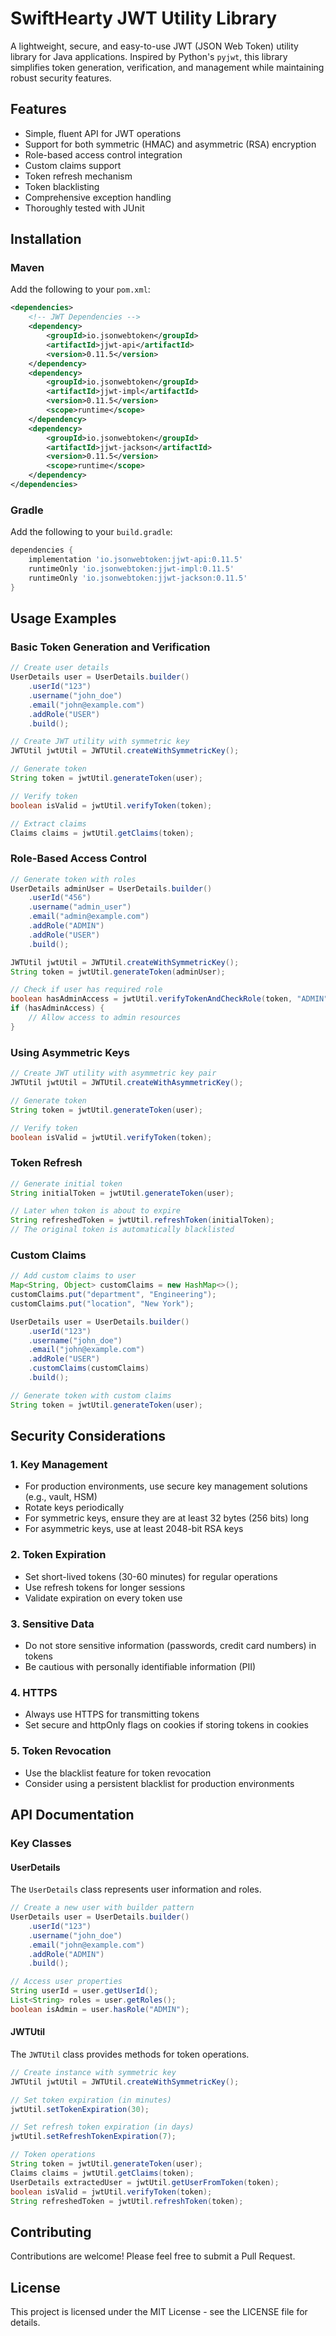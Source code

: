 # SwiftHearty JWT Utility Library

A lightweight, secure, and easy-to-use JWT (JSON Web Token) utility library for Java applications. Inspired by Python's `pyjwt`, this library simplifies token generation, verification, and management while maintaining robust security features.

## Features

- Simple, fluent API for JWT operations
- Support for both symmetric (HMAC) and asymmetric (RSA) encryption
- Role-based access control integration
- Custom claims support
- Token refresh mechanism
- Token blacklisting
- Comprehensive exception handling
- Thoroughly tested with JUnit

## Installation

### Maven

Add the following to your `pom.xml`:

```xml
<dependencies>
    <!-- JWT Dependencies -->
    <dependency>
        <groupId>io.jsonwebtoken</groupId>
        <artifactId>jjwt-api</artifactId>
        <version>0.11.5</version>
    </dependency>
    <dependency>
        <groupId>io.jsonwebtoken</groupId>
        <artifactId>jjwt-impl</artifactId>
        <version>0.11.5</version>
        <scope>runtime</scope>
    </dependency>
    <dependency>
        <groupId>io.jsonwebtoken</groupId>
        <artifactId>jjwt-jackson</artifactId>
        <version>0.11.5</version>
        <scope>runtime</scope>
    </dependency>
</dependencies>
```

### Gradle

Add the following to your `build.gradle`:

```groovy
dependencies {
    implementation 'io.jsonwebtoken:jjwt-api:0.11.5'
    runtimeOnly 'io.jsonwebtoken:jjwt-impl:0.11.5'
    runtimeOnly 'io.jsonwebtoken:jjwt-jackson:0.11.5'
}
```

## Usage Examples

### Basic Token Generation and Verification

```java
// Create user details
UserDetails user = UserDetails.builder()
    .userId("123")
    .username("john_doe")
    .email("john@example.com")
    .addRole("USER")
    .build();

// Create JWT utility with symmetric key
JWTUtil jwtUtil = JWTUtil.createWithSymmetricKey();

// Generate token
String token = jwtUtil.generateToken(user);

// Verify token
boolean isValid = jwtUtil.verifyToken(token);

// Extract claims
Claims claims = jwtUtil.getClaims(token);
```

### Role-Based Access Control

```java
// Generate token with roles
UserDetails adminUser = UserDetails.builder()
    .userId("456")
    .username("admin_user")
    .email("admin@example.com")
    .addRole("ADMIN")
    .addRole("USER")
    .build();

JWTUtil jwtUtil = JWTUtil.createWithSymmetricKey();
String token = jwtUtil.generateToken(adminUser);

// Check if user has required role
boolean hasAdminAccess = jwtUtil.verifyTokenAndCheckRole(token, "ADMIN");
if (hasAdminAccess) {
    // Allow access to admin resources
}
```

### Using Asymmetric Keys

```java
// Create JWT utility with asymmetric key pair
JWTUtil jwtUtil = JWTUtil.createWithAsymmetricKey();

// Generate token
String token = jwtUtil.generateToken(user);

// Verify token
boolean isValid = jwtUtil.verifyToken(token);
```

### Token Refresh

```java
// Generate initial token
String initialToken = jwtUtil.generateToken(user);

// Later when token is about to expire
String refreshedToken = jwtUtil.refreshToken(initialToken);
// The original token is automatically blacklisted
```

### Custom Claims

```java
// Add custom claims to user
Map<String, Object> customClaims = new HashMap<>();
customClaims.put("department", "Engineering");
customClaims.put("location", "New York");

UserDetails user = UserDetails.builder()
    .userId("123")
    .username("john_doe")
    .email("john@example.com")
    .addRole("USER")
    .customClaims(customClaims)
    .build();

// Generate token with custom claims
String token = jwtUtil.generateToken(user);
```

## Security Considerations

### 1. Key Management

- For production environments, use secure key management solutions (e.g., vault, HSM)
- Rotate keys periodically
- For symmetric keys, ensure they are at least 32 bytes (256 bits) long
- For asymmetric keys, use at least 2048-bit RSA keys

### 2. Token Expiration

- Set short-lived tokens (30-60 minutes) for regular operations
- Use refresh tokens for longer sessions
- Validate expiration on every token use

### 3. Sensitive Data

- Do not store sensitive information (passwords, credit card numbers) in tokens
- Be cautious with personally identifiable information (PII)

### 4. HTTPS

- Always use HTTPS for transmitting tokens
- Set secure and httpOnly flags on cookies if storing tokens in cookies

### 5. Token Revocation

- Use the blacklist feature for token revocation
- Consider using a persistent blacklist for production environments

## API Documentation

### Key Classes

#### UserDetails

The `UserDetails` class represents user information and roles.

```java
// Create a new user with builder pattern
UserDetails user = UserDetails.builder()
    .userId("123")
    .username("john_doe")
    .email("john@example.com")
    .addRole("ADMIN")
    .build();

// Access user properties
String userId = user.getUserId();
List<String> roles = user.getRoles();
boolean isAdmin = user.hasRole("ADMIN");
```

#### JWTUtil

The `JWTUtil` class provides methods for token operations.

```java
// Create instance with symmetric key
JWTUtil jwtUtil = JWTUtil.createWithSymmetricKey();

// Set token expiration (in minutes)
jwtUtil.setTokenExpiration(30);

// Set refresh token expiration (in days)
jwtUtil.setRefreshTokenExpiration(7);

// Token operations
String token = jwtUtil.generateToken(user);
Claims claims = jwtUtil.getClaims(token);
UserDetails extractedUser = jwtUtil.getUserFromToken(token);
boolean isValid = jwtUtil.verifyToken(token);
String refreshedToken = jwtUtil.refreshToken(token);
```

## Contributing

Contributions are welcome! Please feel free to submit a Pull Request.

## License

This project is licensed under the MIT License - see the LICENSE file for details.

